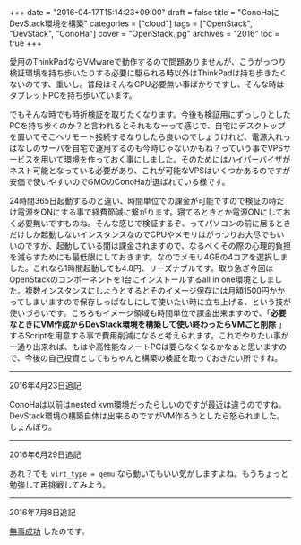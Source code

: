 +++
date = "2016-04-17T15:14:23+09:00"
draft = false
title = "ConoHaにDevStack環境を構築"
categories = ["cloud"]
tags = ["OpenStack", "DevStack", "ConoHa"]
cover = "OpenStack.jpg"
archives = "2016"
toc = true
+++

愛用のThinkPadならVMwareで動作するので問題ありませんが、こうがっつり検証環境を持ち歩いたりする必要に駆られる時以外はThinkPadは持ち歩きたくないのです、重いし。普段はそんなCPU必要無い事ばかりですし、そんな時はタブレットPCを持ち歩いています。

でもそんな時でも時折検証を取りたくなります。今後も検証用にずっしりとしたPCを持ち歩くのか？と言われるとそれもなーって感じで、自宅にデスクトップを置いてそこへリモート接続するなりしたら良いのでしょうけれど、電源入れっぱなしのサーバを自宅で運用するのも今時じゃないかもね？っていう事でVPSサービスを用いて環境を作っておく事にしました。そのためにはハイパーバイザがネスト可能となっている必要があり、これが可能なVPSはいくつかあるのですが安価で使いやすいのでGMOのConoHaが選ばれている様です。


24時間365日起動するのと違い、時間単位での課金が可能ですので検証の時だけ電源をONにする事で経費節減に繋がります。寝てるときとか電源ONにしておく必要無いですものね。そんな感じで検証するぞ、ってパソコンの前に居るときだけしか起動しないインスタンスなのでCPUやメモリはがっつりお大尽でもいいのですが、起動している間は課金されますので、なるべくその際の心理的負担を減らすためにも最低限にしておきます。なのでメモリ4GBの4コアを選択しました。これなら1時間起動しても4.8円、リーズナブルです。取り急ぎ今回はOpenStackのコンポーネントを1台にインストールするall in one環境としました。複数インスタンスにしようとするとそのイメージ保存には月額1500円かかってしまいますので保存しっぱなしにして使いたい時に立ち上げる、という技が使いづらいです。こちらもイメージ領域も時間単位で課金出来ますので、「**必要なときにVM作成からDevStack環境を構築して使い終わったらVMごと削除** 」するScriptを用意する事で費用削減になると考えられます。これでやりたい事が一通り出来れば、もはや高性能なノートPCは要らなくなるかなぁと思いますので、今後の自己投資としてもちゃんと構築の検証を取っておきたい所ですね。

---
2016年4月23日追記

ConoHaは以前はnested kvm環境だったらしいのですが最近は違うのですね。DevStack環境の構築自体は出来るのですがVM作ろうとしたら怒られました。しょんぼり。

---

2016年6月29日追記

あれ？でも `virt_type = qemu` なら動いてもいい気がしますよね。もうちょっと勉強して再挑戦してみよう。

---

2016年7月8日追記

[無事成功](https://keruru.net/posts/2016/07/conoha上にdevstack環境を構築するtips/) したのです。

